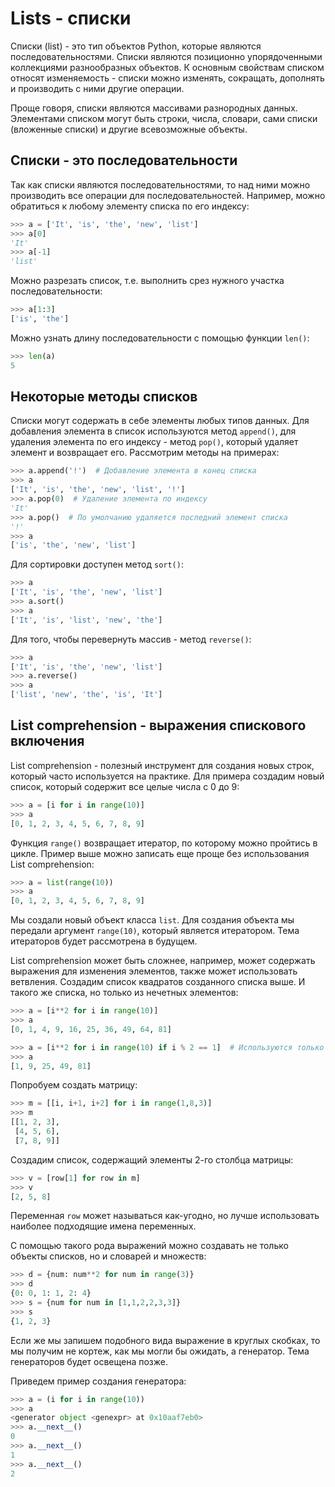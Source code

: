 # Lists - списки

Списки (list) - это тип объектов Python, которые являются последовательностями. Списки являются позиционно упорядоченными коллекциями разнообразных объектов. К основным свойствам списком относят изменяемость - списки можно изменять, сокращать, дополнять и производить с ними другие операции.  

Проще говоря, списки являются массивами разнородных данных. Элементами списком могут быть строки, числа, словари, сами списки (вложенные списки) и другие всевозможные объекты.

## Списки - это последовательности

Так как списки являются последовательностями, то над ними можно производить все операции для последовательностей. Например, можно обратиться к любому элементу списка по его индексу:

```python
>>> a = ['It', 'is', 'the', 'new', 'list']
>>> a[0]
'It'
>>> a[-1]
'list'
```

Можно разрезать список, т.е. выполнить срез нужного участка последовательности: 

```python
>>> a[1:3]
['is', 'the']
```

Можно узнать длину последовательности с помощью функции `len()`:

```python
>>> len(a)
5
```

## Некоторые методы списков

Списки могут содержать в себе элементы любых типов данных. Для добавления элемента в список используются метод `append()`, для удаления элемента по его индексу - метод `pop()`, который удаляет элемент и возвращает его. Рассмотрим методы на примерах:

```python
>>> a.append('!')  # Добавление элемента в конец списка
>>> a
['It', 'is', 'the', 'new', 'list', '!']
>>> a.pop(0)  # Удаление элемента по индексу
'It'
>>> a.pop()  # По умолчанию удаляется последний элемент списка
'!'
>>> a
['is', 'the', 'new', 'list']
```

Для сортировки доступен метод `sort()`:

```python
>>> a
['It', 'is', 'the', 'new', 'list']
>>> a.sort()
>>> a
['It', 'is', 'list', 'new', 'the']
```

Для того, чтобы перевернуть массив - метод `reverse()`:

```python
>>> a
['It', 'is', 'the', 'new', 'list']
>>> a.reverse()
>>> a
['list', 'new', 'the', 'is', 'It']
```

## List comprehension - выражения спискового включения

List comprehension - полезный инструмент для создания новых строк, который часто используется на практике. Для примера создадим новый список, который содержит все целые числа с 0 до 9:

```python
>>> a = [i for i in range(10)]
>>> a
[0, 1, 2, 3, 4, 5, 6, 7, 8, 9]
```

Функция `range()` возвращает итератор, по которому можно пройтись в цикле. Пример выше можно записать еще проще без использования List comprehension:

```python
>>> a = list(range(10))
>>> a
[0, 1, 2, 3, 4, 5, 6, 7, 8, 9]
```

Мы создали новый объект класса `list`. Для создания объекта мы передали аргумент `range(10)`, который является итератором. Тема итераторов будет рассмотрена в будущем.

List comprehension может быть сложнее, например, может содержать выражения для изменения элементов, также может использовать ветвления. Создадим список квадратов созданного списка выше. И такого же списка, но только из нечетных элементов:

```python
>>> a = [i**2 for i in range(10)]
>>> a
[0, 1, 4, 9, 16, 25, 36, 49, 64, 81]

>>> a = [i**2 for i in range(10) if i % 2 == 1]  # Используются только нечетные числа
>>> a
[1, 9, 25, 49, 81]
```

Попробуем создать матрицу:

```python
>>> m = [[i, i+1, i+2] for i in range(1,8,3)]
>>> m
[[1, 2, 3], 
 [4, 5, 6],
 [7, 8, 9]]
```

Создадим список, содержащий элементы 2-го столбца матрицы:

```python
>>> v = [row[1] for row in m]
>>> v
[2, 5, 8]
```

Переменная `row` может называться как-угодно, но лучше использовать наиболее подходящие имена переменных.

С помощью такого рода выражений можно создавать не только объекты списков, но и словарей и множеств:

```python
>>> d = {num: num**2 for num in range(3)}
>>> d
{0: 0, 1: 1, 2: 4}
>>> s = {num for num in [1,1,2,2,3,3]}
>>> s
{1, 2, 3}
```

Если же мы запишем подобного вида выражение в круглых скобках, то мы получим не кортеж, как мы могли бы ожидать, а генератор. Тема генераторов будет освещена позже.

Приведем пример создания генератора:

```python
>>> a = (i for i in range(10))
>>> a
<generator object <genexpr> at 0x10aaf7eb0>
>>> a.__next__()
0
>>> a.__next__()
1
>>> a.__next__()
2
```
